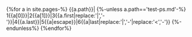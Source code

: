 {%for a in site.pages-%}
{{a.path}}|
{%-unless a.path=='test-ps.md'-%}
1{{a[0]}}|2{{a[1]}}|3{{a.first|replace:'|','-'}}|4{{a.last}}|5{{a|escape}}|6{{a|last|replace:'|','-'|replace:'<','-'}}
{%-endunless%}
{%endfor%}
